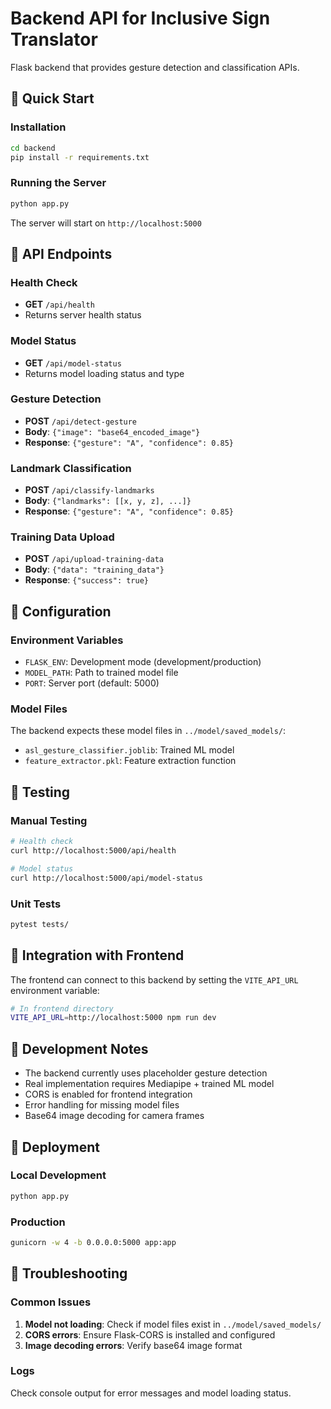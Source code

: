 # Backend API for Inclusive Sign Translator

Flask backend that provides gesture detection and classification APIs.

## 🚀 Quick Start

### Installation
```bash
cd backend
pip install -r requirements.txt
```

### Running the Server
```bash
python app.py
```

The server will start on `http://localhost:5000`

## 📡 API Endpoints

### Health Check
- **GET** `/api/health`
- Returns server health status

### Model Status
- **GET** `/api/model-status`
- Returns model loading status and type

### Gesture Detection
- **POST** `/api/detect-gesture`
- **Body**: `{"image": "base64_encoded_image"}`
- **Response**: `{"gesture": "A", "confidence": 0.85}`

### Landmark Classification
- **POST** `/api/classify-landmarks`
- **Body**: `{"landmarks": [[x, y, z], ...]}`
- **Response**: `{"gesture": "A", "confidence": 0.85}`

### Training Data Upload
- **POST** `/api/upload-training-data`
- **Body**: `{"data": "training_data"}`
- **Response**: `{"success": true}`

## 🔧 Configuration

### Environment Variables
- `FLASK_ENV`: Development mode (development/production)
- `MODEL_PATH`: Path to trained model file
- `PORT`: Server port (default: 5000)

### Model Files
The backend expects these model files in `../model/saved_models/`:
- `asl_gesture_classifier.joblib`: Trained ML model
- `feature_extractor.pkl`: Feature extraction function

## 🧪 Testing

### Manual Testing
```bash
# Health check
curl http://localhost:5000/api/health

# Model status
curl http://localhost:5000/api/model-status
```

### Unit Tests
```bash
pytest tests/
```

## 🔄 Integration with Frontend

The frontend can connect to this backend by setting the `VITE_API_URL` environment variable:

```bash
# In frontend directory
VITE_API_URL=http://localhost:5000 npm run dev
```

## 📝 Development Notes

- The backend currently uses placeholder gesture detection
- Real implementation requires Mediapipe + trained ML model
- CORS is enabled for frontend integration
- Error handling for missing model files
- Base64 image decoding for camera frames

## 🚀 Deployment

### Local Development
```bash
python app.py
```

### Production
```bash
gunicorn -w 4 -b 0.0.0.0:5000 app:app
```

## 🔧 Troubleshooting

### Common Issues
1. **Model not loading**: Check if model files exist in `../model/saved_models/`
2. **CORS errors**: Ensure Flask-CORS is installed and configured
3. **Image decoding errors**: Verify base64 image format

### Logs
Check console output for error messages and model loading status.
